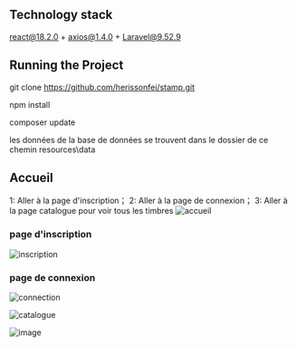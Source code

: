 ## Technology stack
react@18.2.0 + axios@1.4.0 + Laravel@9.52.9

## Running the Project
git clone https://github.com/herissonfei/stamp.git

npm install

composer update

les données de la base de données se trouvent dans le dossier de ce chemin resources\data

## Accueil
1: Aller à la page d'inscription；
2: Aller à la page de connexion；
3: Aller à la page catalogue pour voir tous les timbres
![accueil](https://github.com/herissonfei/stamp/assets/89328999/a29212d3-879c-484c-bacc-bb96d0cf8e6f)
### page d'inscription
![inscription](https://github.com/herissonfei/stamp/assets/89328999/896ffd85-6a43-4373-b0d9-4c7710b37840)
### page de connexion
![connection](https://github.com/herissonfei/stamp/assets/89328999/2029446e-7484-43c7-923d-fb7580bc97b9)


![catalogue](https://github.com/herissonfei/stamp/assets/89328999/59a6181f-b85a-4d26-aefb-232618d5f686)

![image](https://github.com/herissonfei/stamp/assets/89328999/4dfd86e2-93cf-4a55-9144-9fd9138c4719)
